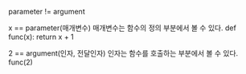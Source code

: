 parameter != argument

x == parameter(매개변수)
매개변수는 함수의 정의 부분에서 볼 수 있다.
def func(x):
    return x + 1

2 == argument(인자, 전달인자)
인자는 함수를 호출하는 부분에서 볼 수 있다.
func(2)

